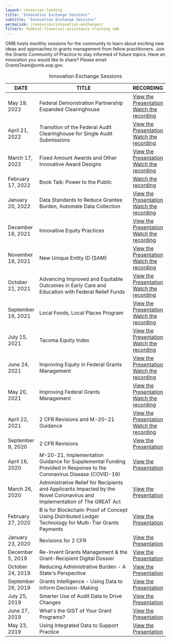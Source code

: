 ```yaml
---
layout: resources-landing
title: "Innovation Exchange Sessions"
subtitle: "Innovation Exchange Sessions"
permalink: /resources/innovation-exchanges/
filters: federal-financial-assistance training omb
---
```

   <p class="font-sans-sm margin-top-0">OMB hosts monthly sessions for the community to learn about exciting new ideas and approaches to grants management from fellow practitioners. Join the Grants Community of Practice to stay informed of future topics. Have an innovation you would like to share? Please email GrantsTeam@omb.eop.gov.</p>
   <table class="innovation-exchanges-table usa-table" aria-label="Innovation Exchange Sessions">
            <caption>Innovation Exchange Sessions</caption>
            <thead>
              <tr>
                <th scope="col" style="width: 18%">DATE</th>
                <th scope="col">TITLE</th>
                <th scope="col" style="width: 22%">RECORDING</th>
              </tr>
            </thead>
              <tbody>
                <tr>
                  <td>May 19, 2022</td>
                  <td>Federal Demonstration Partnership Expanded Clearinghouse</td>
                  <td>
                    <a href="{{ site.baseurl }}/wp-content/uploads/2022/FDP EC OMB GIE slides - Final .pdf">View the Presentation</a>
                    <a href="https://vimeo.com/713468352/4083d4805c">Watch the recording</a>
                  </td>
                <tr>
                <tr>
                  <td>April 21, 2022</td>
                  <td>Transition of the Federal Audit Clearinghouse for Single Audit Submissions</td>
                  <td>
                    <a href="{{ site.baseurl }}/wp-content/uploads/2022/20220421-April IEX FAC Slides.pdf">View the Presentation</a>
                    <a href="https://vimeo.com/702983024/ec4e715952">Watch the recording</a>
                  </td>
                <tr>
                  <td>March 17, 2022</td>
                  <td>Fixed Amount Awards and Other Innovative Award Designs</td>
                  <td>
                    <a href="{{ site.baseurl }}/wp-content/uploads/2021/20220317 Innovation Exchange Presentation FAA.FINAL.pdf">View the Presentation</a>
                    <a href="https://vimeo.com/691001113/fd32aad4cd">Watch the recording</a>
                  </td>
                </tr>
                <tr>
                  <td>February 17, 2022</td>
                  <td>Book Talk: Power to the Public</td>
                  <td>
                    <a href="https://vimeo.com/680621466/a2da2fec17">Watch the recording</a>
                  </td>
                </tr>
                <tr>
                  <td>January 20, 2022</td>
                  <td>Data Standards to Reduce Grantee Burden, Automate Data Collection</td>
                  <td>
                    <a href="{{ site.baseurl }}/wp-content/uploads/2022/01/20220120 GRANTS PRESENTATION.pdf">View the Presentation</a>
                    <a href="https://vimeo.com/671135926/5de21a77cb">Watch the recording</a>
                  </td>
                </tr>
                <tr>
                  <td>December 16, 2021</td>
                  <td>Innovative Equity Practices</td>
                  <td>
                    <a href="{{ site.baseurl }}/wp-content/uploads/2021/20211216 Grants Innovation Exchange Session Final.pdf">View the Presentation</a>
                    <a href="https://vimeo.com/658751047">Watch the recording</a>
                  </td>
                </tr>
                <tr>
                  <td>November 18, 2021</td>
                  <td>New Unique Entity ID (SAM)</td>
                  <td>
                    <a href="{{ site.baseurl }}/wp-content/uploads/2021/11/November Innovation Exchange UEI - Nov 18 2021.pdf">View the Presentation</a>
                    <a href="https://vimeo.com/648667847">Watch the recording</a>
                  </td>
                </tr>
                <tr>
                  <td>October 21, 2021</td>
                  <td>Advancing Improved and Equitable Outcomes in Early Care and Education with Federal Relief Funds</td>
                  <td>
                    <a href="{{ site.baseurl }}/wp-content/uploads/2021/211021-Third-Sector-ARPA-Childcare-Stabilization-Funding.pdf">View the Presentation</a>
                    <a href="https://vimeo.com/639278161">Watch the recording</a>
                  </td>
                </tr>
                <tr>
                  <td>September 16, 2021</td>
                  <td>Local Foods, Local Places Program</td>
                  <td>
                    <a href="{{ site.baseurl }}/wp-content/uploads/2021/OMB-GrantsInnovExchnge-LFLP7--9-16-21.pdf">View the Presentation</a>
                    <a href="https://vimeo.com/612742414">Watch the recording</a>
                  </td>
                </tr>
                <tr>
                  <td>July 15, 2021</td>
                  <td>Tacoma Equity Index</td>
                  <td>
                    <a href="{{ site.baseurl }}/wp-content/uploads/2021/2021 Equity Index Presentationv3_OMBGrant.pdf">View the Presentation</a>
                    <a href="https://player.vimeo.com/video/577714287">Watch the recording</a>
                  </td>
                </tr>
                <tr>
                  <td>June 24, 2021</td>
                  <td>Improving Equity in Federal Grants Management</td>
                  <td>
                    <a href="{{ site.baseurl }}/wp-content/uploads/2021/Equity and Innovation in Grants Management Presentation.pdf">View the Presentation</a>
                    <a href="https://player.vimeo.com/video/569039356?badge=0&amp;autopause=0&amp;player_id=0&amp;app_id=58479">Watch the recording</a>
                  </td>
                </tr>
                <tr>
                  <td>May 20, 2021</td>
                  <td>Improving Federal Grants Management</td>
                  <td>
                    <a href="{{ site.baseurl }}/wp-content/uploads/2021/OMB Grants Innovation Exchange May 20 2021 revised final sent 051721.pdf">View the Presentation</a>
                    <a href="https://vimeo.com/712090051/aff882f30c">Watch the recording</a><br>
                  </td>
                </tr>
                <tr>
                  <td>April 22, 2021</td>
                  <td>2 CFR Revisions and M-20-21 Guidance</td>
                  <td>
                    <a href="{{ site.baseurl }}/wp-content/uploads/2021/April-Grants-Innovation-Exchange.pdf">View the Presentation</a>
                    <a href="https://vimeo.com/712086330/87f3c76944">Watch the recording</a><br>
                  </td>
                </tr>
              <tr>
                  <td>September 9, 2020</td>
                  <td>2 CFR Revisions</td>
                  <td>
                    <a href="{{ site.baseurl }}/wp-content/uploads/2021/9-9-Innovation-Exchange-2-CFR-Revisions.pdf">View the Presentation</a>
                  </td>
              </tr>
              <tr>
                <td>April 16, 2020</td>
                <td>M-20-21, Implementation Guidance for Supplemental Funding Provided in Response to the Coronavirus Disease (COVID-19)</td>
                <td>
                  <a href="{{ site.baseurl }}/wp-content/uploads/2021/4-16-GIEx-slides-Final.pdf">View the Presentation</a>
                </td>
              </tr>
              <tr>
                <td>March 26, 2020</td>
                <td>Administrative Relief for Recipients and Applicants Impacted by the Novel Coronavirus and Implementation of The GREAT Act</td>
                <td>
                  <a href="{{ site.baseurl }}/wp-content/uploads/2021/3-26-Administrative_Relief_for_Recipients_and_Applicants_Impacted_by_the_Novel_Coronavirus_and_Implementation_of_The_GREAT_Act.pdf">View the Presentation</a>
                </td>
              </tr>
              <tr>
                <td>February 27, 2020</td>
                <td>B is for Blockchain: Proof of Concept Using Distributed Ledger Technology for Multi-Tier Grants Payments</td>
                <td>
                  <a href="{{ site.baseurl }}/wp-content/uploads/2021/2-27-grants-innovation-block-chain.pdf">View the Presentation</a>
                </td>
              </tr>
              <tr>
                <td>January 23, 2020</td>
                <td>Revisions for 2 CFR</td>
                <td><a href="{{ site.baseurl }}/wp-content/uploads/2021/1-23-Proposed-Revisions-2CFR-session.pdf">View the Presentation</a></td>
              </tr>
              <tr>
                <td>December 5, 2019</td>
                <td>Re-Invent Grants Management & the Grant-Recipient Digital Dossier</td>
                <td><a href="{{ site.baseurl }}/wp-content/uploads/2021/12-05-reinvent-grants-management.pdf">View the Presentation</a></td>
              </tr>
              <tr>
                <td>October 24, 2019</td>
                <td>Reducing Administrative Burden - A State's Perspective</td>
                <td><a href="{{ site.baseurl }}/wp-content/uploads/2021/10-24-reducing-administrative-burden-a-states-perspective.pdf">View the Presentation</a></td>
              </tr>
              <tr>
                <td>September 26, 2019</td>
                <td>Grants Intelligence - Using Data to Inform Decision-Making</td>
                <td><a href="{{ site.baseurl }}/wp-content/uploads/2021/9-26-19-grants-intelligence.pdf">View the Presentation</a></td>
              </tr>
              <tr>
                <td>July 25, 2019</td>
                <td>Smarter Use of Audit Data to Drive Changes</td>
                <td><a href="{{ site.baseurl }}/wp-content/uploads/2021/7-25-19-smarter-use-audit-data.pdf">View the Presentation</a></td>
              </tr>
              <tr>
                <td>June 27, 2019</td>
                <td>What's the GIST of Your Grant Programs?</td>
                <td><a href="{{ site.baseurl }}/wp-content/uploads/2021/6-27-the-opportunity-project.pdf">View the Presentation</a></td>
              </tr>
              <tr>
                <td>May 23, 2019</td>
                <td>Using Integrated Data to Support Practice</td>
                <td><a href="{{ site.baseurl }}/wp-content/uploads/2021/5-23-using-integrated-data-to-support-practice.pdf">View the Presentation</a></td>
              </tr>
            </tbody>
   </table>

